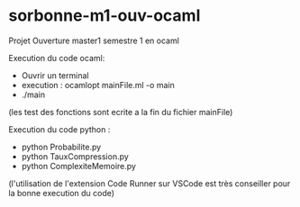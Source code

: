 # sorbonne-m1-ouv-ocaml
Projet Ouverture master1 semestre 1 en ocaml

Execution du code ocaml:
 - Ouvrir un terminal
 - execution : ocamlopt mainFile.ml -o main
 - ./main

(les test des fonctions sont ecrite a la fin du fichier mainFile)

 Execution du code python :
 - python Probabilite.py
 - python TauxCompression.py
 - python ComplexiteMemoire.py

 (l'utilisation de l'extension Code Runner sur VSCode est très conseiller pour la bonne execution du code)
